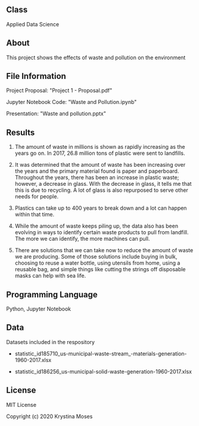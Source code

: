 ## Class
Applied Data Science

## About
This project shows the effects of waste and pollution on the environment

## File Information

Project Proposal: "Project 1 - Proposal.pdf"

Jupyter Notebook Code: "Waste and Pollution.ipynb"

Presentation: "Waste and pollution.pptx"

## Results
1. The amount of waste in millions is shown as rapidly increasing as the years go on. In 2017, 26.8 million tons of plastic
were sent to landfills.

2. It was determined that the amount of waste has been increasing over the years and the primary material found is paper
and paperboard. Throughout the years, there has been an increase in plastic waste; however, a decrease in glass. With the
decrease in glass, it tells me that this is due to recycling. A lot of glass is also repurposed to serve other needs for
people.

3. Plastics can take up to 400 years to break down and a lot can happen within that time.

4. While the amount of waste keeps piling up, the data also has been evolving in ways to identify certain waste products to
pull from landfill. The more we can identify, the more machines can pull.

5. There are solutions that we can take now to reduce the amount of waste we are producing. Some of those solutions
include buying in bulk, choosing to reuse a water bottle, using utensils from home, using a reusable bag, and simple things
like cutting the strings off disposable masks can help with sea life.

## Programming Language
Python, Jupyter Notebook

## Data
Datasets included in the respository

* statistic_id185710_us-municipal-waste-stream_-materials-generation-1960-2017.xlsx

* statistic_id186256_us-municipal-solid-waste-generation-1960-2017.xlsx

## License
MIT License

Copyright (c) 2020 Krystina Moses
